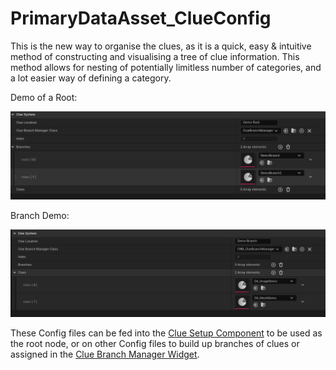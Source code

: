 # PrimaryDataAsset_ClueConfig


This is the new way to organise the clues, as it is a quick, easy & intuitive method of constructing and visualising a tree of clue information. This method allows for nesting of potentially limitless number of categories, and a lot easier way of defining a category.

Demo of a Root:

![](/docs/assets/Images/Screenshots/DemoRoot.png)


Branch Demo:

![](/docs/assets/Images/Screenshots/DemoBranch.png)

These Config files can be fed into the [Clue Setup Component](/docs/Documentation/C%2B%2B/ClueSystem/Components/ClueSetupComponent.md) to be used as the root node, or on other Config files to build up branches of clues or assigned in the [Clue Branch Manager Widget](/docs/Documentation/C%2B%2B/ClueSystem/Widgets/Managers/ClueBranchManager.md).